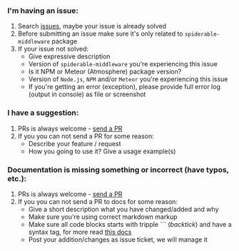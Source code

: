 ### I'm having an issue:
 1. Search [issues](https://github.com/VeliovGroup/spiderable-middleware/issues), maybe your issue is already solved
 2. Before submitting an issue make sure it's only related to `spiderable-middleware` package
 3. If your issue not solved:
     - Give expressive description
     - Version of `spiderable-middleware` you're experiencing this issue
     - Is it NPM or Meteor (Atmosphere) package version?
     - Version of `Node.js`, `NPM` and/or `Meteor` you're experiencing this issue
     - If you're getting an error (exception), please provide full error log (output in console) as file or screenshot

### I have a suggestion:
 1. PRs is always welcome - [send a PR](https://github.com/VeliovGroup/spiderable-middleware/compare)
 2. If you you can not send a PR for some reason:
     - Describe your feature / request
     - How you going to use it? Give a usage example(s)

### Documentation is missing something or incorrect (have typos, etc.):
 1. PRs is always welcome - [send a PR](https://github.com/VeliovGroup/spiderable-middleware/compare)
 2. If you you can not send a PR to docs for some reason:
     - Give a short description what you have changed/added and why
     - Make sure you're using correct markdown markup
     - Make sure all code blocks starts with tripple ``` (*backtick*) and have a syntax tag, for more read [this docs](https://help.github.com/articles/creating-and-highlighting-code-blocks/#syntax-highlighting)
     - Post your addition/changes as issue ticket, we will manage it
